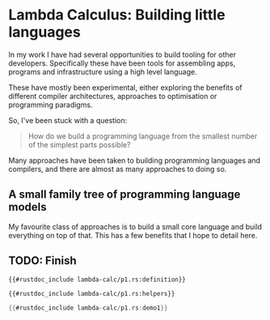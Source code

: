 <!--
published: false
title: Lambda Calculus: Building little languages
category: [Programming, Languages, Lambda Calculus, IR]
excerpt: |
feature_text: |
  **I believe in the separation of Church and State **
feature_image: "/assets/imgs/koz3.JPG"
image: "/assets/imgs/koz3.JPG"
-->

# Lambda Calculus: Building little languages

In my work I have had several opportunities to build tooling for other developers.
Specifically these have been tools for assembling apps, programs and infrastructure using a high level language.

These have mostly been experimental, either exploring the benefits of different compiler architectures, approaches to optimisation or programming paradigms.

So, I've been stuck with a question:

> How do we build a programming language from the smallest number of the simplest parts possible?

Many approaches have been taken to building programming languages and compilers, and there are almost as many approaches to doing so.

## A small family tree of programming language models

My favourite class of approaches is to build a small core language and build everything on top of that. This has a few benefits that I hope to detail here.

## TODO: Finish

```rust,no_run
{{#rustdoc_include lambda-calc/p1.rs:definition}}
```

```rust,no_run
{{#rustdoc_include lambda-calc/p1.rs:helpers}}
```

```rust
{{#rustdoc_include lambda-calc/p1.rs:demo1}}
```
